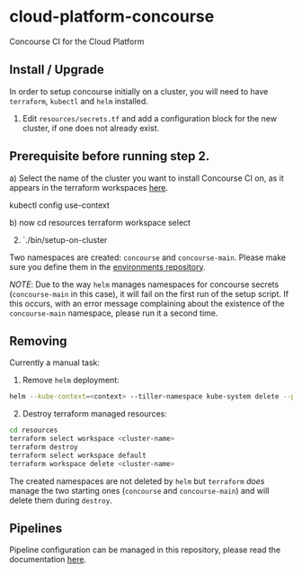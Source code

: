 # cloud-platform-concourse

Concourse CI for the Cloud Platform

## Install / Upgrade
In order to setup concourse initially on a cluster, you will need to have `terraform`, `kubectl` and `helm` installed.

1. Edit `resources/secrets.tf` and add a configuration block for the new cluster, if one does not already exist.

## Prerequisite before running step 2.
a) Select the name of the cluster you want to install Concourse CI on, as it appears in the terraform workspaces [here](https://github.com/ministryofjustice/kubernetes-investigations/tree/master/terraform/cloud-platform).

kubectl config use-context <cluster-name>

b) now cd resources
   terraform workspace select <cluster-name>

2. `./bin/setup-on-cluster  

Two namespaces are created: `concourse` and `concourse-main`. Please make sure you define them in the [environments repository](https://github.com/ministryofjustice/cloud-platform-environments).

*NOTE*: Due to the way `helm` manages namespaces for concourse secrets (`concourse-main` in this case), it will fail on the first run of the setup script. If this occurs, with an error message complaining about the existence of the `concourse-main` namespace, please run it a second time.

## Removing
Currently a manual task:
1. Remove `helm` deployment:
```sh
helm --kube-context=<context> --tiller-namespace kube-system delete --purge concourse
```
2. Destroy terraform managed resources:
```sh
cd resources
terraform select workspace <cluster-name>
terraform destroy
terraform select workspace default
terraform workspace delete <cluster-name>
```

The created namespaces are not deleted by `helm` but `terraform` *does* manage the two starting ones (`concourse` and `concourse-main`) and will delete them during `destroy`.

## Pipelines
Pipeline configuration can be managed in this repository, please read the documentation [here](pipelines/README.md).
